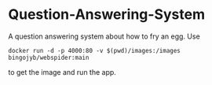 # Question-Answering-System

A question answering system about how to fry an egg. Use

    docker run -d -p 4000:80 -v $(pwd)/images:/images bingojyb/webspider:main
    
to get the image and run the app.
